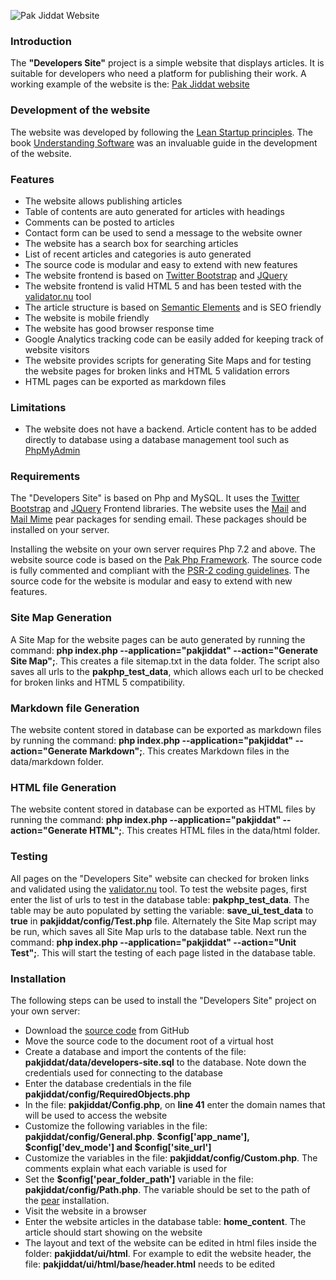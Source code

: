 <p><img src="https://pakjiddat.netlify.app/static/c079a165e6b60b8d38bff043b331a962/8c557/pakjiddat-website.png" alt="Pak Jiddat Website"/></p>

<h3>Introduction</h3>
<p>The <b>"Developers Site"</b> project is a simple website that displays articles. It is suitable for developers who need a platform for publishing their work. A working example of the website is the: <a href='https://www.pakjiddat.pk/'>Pak Jiddat website</a></p>

<h3>Development of the website</h3>
<p>The website was developed by following the <a href='http://theleanstartup.com/principles'>Lean Startup principles</a>. The book <a href='https://www.packtpub.com/business/understanding-software'>Understanding Software</a> was an invaluable guide in the development of the website.</p>

<h3>Features</h3>
<div>
<ul>
<li>The website allows publishing articles</li>
<li>Table of contents are auto generated for articles with headings</li>
<li>Comments can be posted to articles</li>
<li>Contact form can be used to send a message to the website owner</li>
<li>The website has a search box for searching articles</li>
<li>List of recent articles and categories is auto generated</li>
<li>The source code is modular and easy to extend with new features</li>
<li>The website frontend is based on <a href='https://getbootstrap.com/'>Twitter Bootstrap</a> and <a href='https://jquery.com/'>JQuery</a></li>
<li>The website frontend is valid HTML 5 and has been tested with the <a href='https://validator.nu/'>validator.nu</a> tool</li>
<li>The article structure is based on <a href='https://www.w3schools.com/html/html5_semantic_elements.asp'>Semantic Elements</a> and is SEO friendly</li>
<li>The website is mobile friendly</li>
<li>The website has good browser response time</li>
<li>Google Analytics tracking code can be easily added for keeping track of website visitors</li>
<li>The website provides scripts for generating Site Maps and for testing the website pages for broken links and HTML 5 validation errors</li>
<li>HTML pages can be exported as markdown files</li>
</ul>
</div>

<h3>Limitations</h3>
<div>
<ul>
<li>The website does not have a backend. Article content has to be added directly to database using a database management tool such as <a href='https://www.phpmyadmin.net/'>PhpMyAdmin</a></li>
</ul>
</div>

<h3>Requirements</h3>
<p>The "Developers Site" is based on Php and MySQL. It uses the <a href='https://getbootstrap.com/'>Twitter Bootstrap</a> and <a href='https://jquery.com/'>JQuery</a> Frontend libraries. The website uses the <a href='https://pear.php.net/package/Mail/'>Mail</a> and <a href='https://pear.php.net/package/Mail_Mime/'>Mail Mime</a> pear packages for sending email. These packages should be installed on your server.</p>

<p>Installing the website on your own server requires Php 7.2 and above. The website source code is based on the <a href='https://www.pakjiddat.pk/articles/view/258/pak-php-framework'>Pak Php Framework</a>. The source code is fully commented and compliant with the <a href='https://www.php-fig.org/psr/psr-2/'>PSR-2 coding guidelines</a>. The source code for the website is modular and easy to extend with new features.</p>

<h3>Site Map Generation</h3>
<p>A Site Map for the website pages can be auto generated by running the command: <b>php index.php  --application="pakjiddat" --action="Generate Site Map";</b>. This creates a file sitemap.txt in the data folder. The script also saves all urls to the <b>pakphp_test_data</b>, which allows each url to be checked for broken links and HTML 5 compatibility.</p>

<h3>Markdown file Generation</h3>
<p>The website content stored in database can be exported as markdown files by running the command: <b>php index.php --application="pakjiddat" --action="Generate Markdown";</b>. This creates Markdown files in the data/markdown folder.</p>

<h3>HTML file Generation</h3>
<p>The website content stored in database can be exported as HTML files by running the command: <b>php index.php --application="pakjiddat" --action="Generate HTML";</b>. This creates HTML files in the data/html folder.</p>

<h3>Testing</h3>
<p>All pages on the "Developers Site" website can checked for broken links and validated using the <a href='https://validator.nu/'>validator.nu</a> tool. To test the website pages, first enter the list of urls to test in the database table: <b>pakphp_test_data</b>. The table may be auto populated by setting the variable: <b>save_ui_test_data</b> to <b>true</b> in <b>pakjiddat/config/Test.php</b> file. Alternately the Site Map script may be run, which saves all Site Map urls to the database table. Next run the command: <b>php index.php  --application="pakjiddat" --action="Unit Test";</b>. This will start the testing of each page listed in the database table.</p>

<h3>Installation</h3>
<p>The following steps can be used to install the "Developers Site" project on your own server:</p>
<div>
  <ul>
    <li>Download the <a href='https://github.com/nadirlc/developers-site/archive/master.zip'>source code</a> from GitHub</li>
    <li>Move the source code to the document root of a virtual host</li>
    <li>Create a database and import the contents of the file: <b>pakjiddat/data/developers-site.sql</b> to the database. Note down the credentials used for connecting to the database</li>
    <li>Enter the database credentials in the file <b>pakjiddat/config/RequiredObjects.php</b></li>
    <li>In the file: <b>pakjiddat/Config.php</b>, on <b>line 41</b> enter the domain names that will be used to access the website</li>
    <li>Customize the following variables in the file: <b>pakjiddat/config/General.php</b>. <b>$config['app_name'], $config['dev_mode'] and $config['site_url']</b></li>
    <li>Customize the variables in the file: <b>pakjiddat/config/Custom.php</b>. The comments explain what each variable is used for</li>
    <li>Set the <b>$config['pear_folder_path']</b> variable in the file: <b>pakjiddat/config/Path.php</b>. The variable should be set to the path of the <a href='https://pear.php.net/'>pear</a> installation.</li>
    <li>Visit the website in a browser</li>
    <li>Enter the website articles in the database table: <b>home_content</b>. The article should start showing on the website</li>
    <li>The layout and text of the website can be edited in html files inside the folder: <b>pakjiddat/ui/html</b>. For example to edit the website header, the file: <b>pakjiddat/ui/html/base/header.html</b> needs to be edited</li>
  </ul>
</div>
